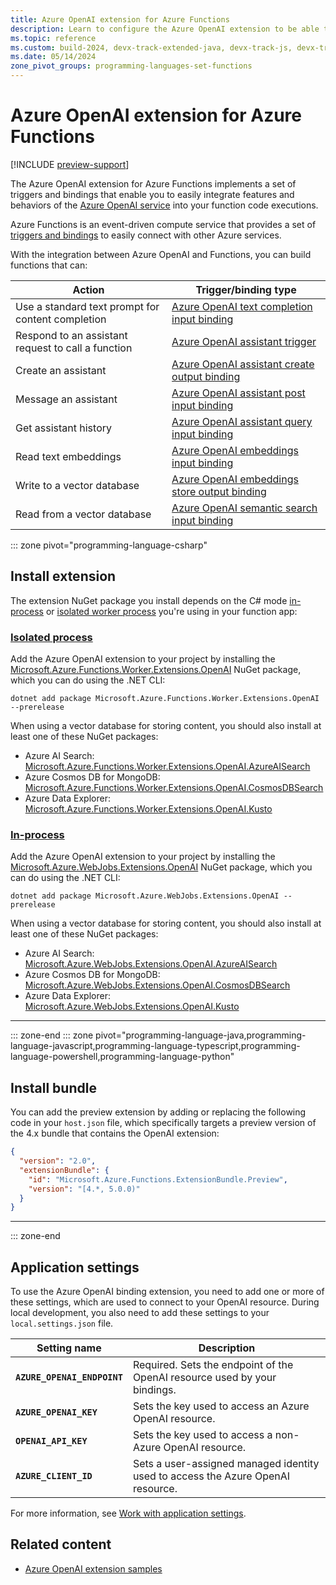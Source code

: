 ```yaml
---
title: Azure OpenAI extension for Azure Functions
description: Learn to configure the Azure OpenAI extension to be able to integrate your Azure Functions code executions with Azure OpenAI APIs.
ms.topic: reference
ms.custom: build-2024, devx-track-extended-java, devx-track-js, devx-track-python, devx-track-ts
ms.date: 05/14/2024
zone_pivot_groups: programming-languages-set-functions
---
```


# Azure OpenAI extension for Azure Functions

[!INCLUDE [preview-support](../../includes/functions-openai-support-limitations.md)]

The Azure OpenAI extension for Azure Functions implements a set of triggers and bindings that enable you to easily integrate features and behaviors of the [Azure OpenAI service](../ai-services/openai/overview.md) into your function code executions. 

Azure Functions is an event-driven compute service that provides a set of [triggers and bindings](./functions-triggers-bindings.md) to easily connect with other Azure services. 

With the integration between Azure OpenAI and Functions, you can build functions that can:

| Action  | Trigger/binding type |
|---------|-----------|
| Use a standard text prompt for content completion | [Azure OpenAI text completion input binding](functions-bindings-openai-textcompletion-input.md) |
| Respond to an assistant request to call a function | [Azure OpenAI assistant trigger](functions-bindings-openai-assistant-trigger.md) |
| Create an assistant | [Azure OpenAI assistant create output binding](functions-bindings-openai-assistantcreate-output.md) |
| Message an assistant | [Azure OpenAI assistant post input binding](functions-bindings-openai-assistantpost-input.md) |
| Get assistant history | [Azure OpenAI assistant query input binding](functions-bindings-openai-assistantquery-input.md) |
| Read text embeddings | [Azure OpenAI embeddings input binding](functions-bindings-openai-embeddings-input.md) |
| Write to a vector database | [Azure OpenAI embeddings store output binding](functions-bindings-openai-embeddingsstore-output.md) |
| Read from a vector database | [Azure OpenAI semantic search input binding](functions-bindings-openai-semanticsearch-input.md) |

::: zone pivot="programming-language-csharp"
## Install extension
The extension NuGet package you install depends on the C# mode [in-process](functions-dotnet-class-library.md) or [isolated worker process](dotnet-isolated-process-guide.md) you're using in your function app:

### [Isolated process](#tab/isolated-process)

Add the Azure OpenAI extension to your project by installing the [Microsoft.Azure.Functions.Worker.Extensions.OpenAI](https://www.nuget.org/packages/Microsoft.Azure.Functions.Worker.Extensions.OpenAI) NuGet package, which you can do using the .NET CLI:

```dotnet
dotnet add package Microsoft.Azure.Functions.Worker.Extensions.OpenAI  --prerelease
```
When using a vector database for storing content, you should also install at least one of these NuGet packages:

+ Azure AI Search: [Microsoft.Azure.Functions.Worker.Extensions.OpenAI.AzureAISearch](https://www.nuget.org/packages/Microsoft.Azure.Functions.Worker.Extensions.OpenAI.AzureAISearch)
+ Azure Cosmos DB for MongoDB: [Microsoft.Azure.Functions.Worker.Extensions.OpenAI.CosmosDBSearch](https://www.nuget.org/packages/Microsoft.Azure.Functions.Worker.Extensions.OpenAI.CosmosDBSearch)
+ Azure Data Explorer: [Microsoft.Azure.Functions.Worker.Extensions.OpenAI.Kusto](https://www.nuget.org/packages/Microsoft.Azure.Functions.Worker.Extensions.OpenAI.Kusto)

### [In-process](#tab/in-process)

Add the Azure OpenAI extension to your project by installing the [Microsoft.Azure.WebJobs.Extensions.OpenAI](https://www.nuget.org/packages/Microsoft.Azure.WebJobs.Extensions.OpenAI) NuGet package, which you can do using the .NET CLI:

```dotnet
dotnet add package Microsoft.Azure.WebJobs.Extensions.OpenAI --prerelease
```

When using a vector database for storing content, you should also install at least one of these NuGet packages:

+ Azure AI Search: [Microsoft.Azure.WebJobs.Extensions.OpenAI.AzureAISearch](https://www.nuget.org/packages/Microsoft.Azure.WebJobs.Extensions.OpenAI.AzureAISearch)
+ Azure Cosmos DB for MongoDB: [Microsoft.Azure.WebJobs.Extensions.OpenAI.CosmosDBSearch](https://www.nuget.org/packages/Microsoft.Azure.WebJobs.Extensions.OpenAI.CosmosDBSearch)
+ Azure Data Explorer: [Microsoft.Azure.WebJobs.Extensions.OpenAI.Kusto](https://www.nuget.org/packages/Microsoft.Azure.WebJobs.Extensions.OpenAI.Kusto)

---

::: zone-end
::: zone pivot="programming-language-java,programming-language-javascript,programming-language-typescript,programming-language-powershell,programming-language-python"

## Install bundle

You can add the preview extension by adding or replacing the following code in your `host.json` file, which specifically targets a preview version of the 4.x bundle that contains the OpenAI extension:
<!---verify this bundle info-->
```json
{
  "version": "2.0",
  "extensionBundle": {
    "id": "Microsoft.Azure.Functions.ExtensionBundle.Preview",
    "version": "[4.*, 5.0.0)"
  }
}
``` 

---

::: zone-end

## Application settings

To use the Azure OpenAI binding extension, you need to add one or more of these settings, which are used to connect to your OpenAI resource. During local development, you also need to add these settings to your `local.settings.json` file. 

| Setting name | Description |
| ---- | ----- |
| **`AZURE_OPENAI_ENDPOINT`** | Required. Sets the endpoint of the OpenAI resource used by your bindings.   |
| **`AZURE_OPENAI_KEY`** | Sets the key used to access an Azure OpenAI resource. |
| **`OPENAI_API_KEY`** | Sets the key used to access a non-Azure OpenAI resource. |
| **`AZURE_CLIENT_ID`** | Sets a user-assigned managed identity used to access the Azure OpenAI resource.  |

For more information, see [Work with application settings](functions-how-to-use-azure-function-app-settings.md#settings).
 
<!---Include this section if there are any host.json settings defined by the extension:
## host.json settings
-->

## Related content

+ [Azure OpenAI extension samples](https://github.com/Azure/azure-functions-openai-extension/tree/main/samples)
